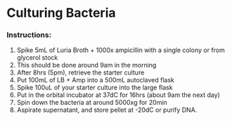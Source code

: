 # Culturing Bacteria
### Instructions:
1. Spike 5mL of Luria Broth + 1000x ampicillin with a single colony or from glycerol stock
 1. This should be done around 9am in the morning
1. After 8hrs (5pm), retrieve the starter culture
1. Put 100mL of LB + Amp into a 500mL autoclaved flask
1. Spike 100uL of your starter culture into the large flask
1. Put in the orbital incubator at 37dC for 16hrs (about 9am the next day)
1. Spin down the bacteria at around 5000xg for 20min
1. Aspirate supernatant, and store pellet at -20dC or purify DNA.
